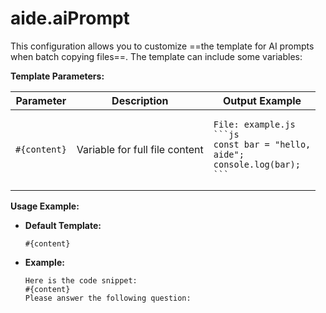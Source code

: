 # aide.aiPrompt

This configuration allows you to customize ==the template for AI prompts when batch copying files==. The template can include some variables:

**Template Parameters:**

| Parameter    | Description                    | Output Example                                                                                                        |
| ------------ | ------------------------------ | --------------------------------------------------------------------------------------------------------------------- |
| `#{content}` | Variable for full file content | <pre><code>File: example.js<br/>\`\`\`js<br/>const bar = "hello, aide";<br/>console.log(bar);<br/>\`\`\`</code></pre> |

**Usage Example:**

- **Default Template:**

  ```plaintext
  #{content}
  ```

- **Example:**
  ```plaintext
  Here is the code snippet:
  #{content}
  Please answer the following question:
  ```

